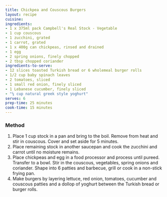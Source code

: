 ```yaml
---
title: Chickpea and Couscous Burgers
layout: recipe
cuisine: 
ingredients:
- 1 x 375ml pack Campbell's Real Stock - Vegetable
- 1 cup couscous
- 1 zucchini, grated
- 1 carrot, grated
- 1 x 400g can chickpeas, rinsed and drained
- 1 egg
- 2 spring onions, finely chopped
- 2 tbsp chopped coriander
ingredients-to-serve:
- 12 slices toasted Turkish bread or 6 wholemeal burger rolls
- 1/2 cup baby spinach leaves
- 2 tomatoes, sliced
- 1 small red onion, finely sliced
- 1 Lebanese cucumber, finely sliced
- "¼ cup natural greek style yoghurt"
serves: 6
prep-time: 25 minutes
cook-time: 15 minutes
---
```


### Method
1. Place 1 cup stock in a pan and bring to the boil.  Remove from heat and stir in couscous. Cover and set aside for 5 minutes.
2. Place remaining stock in another saucepan and cook the zucchini and carrot until no moisture remains. 
3. Place chickpeas and egg in a food processor and process until pureed. Transfer to a bowl. Stir in the couscous, vegetables, spring onions and coriander.  Shape into 6 patties and barbecue, grill or cook in a non-stick frying pan. 
4. Make burgers by layering lettuce, red onion, tomatoes, cucumber and couscous patties and a dollop of yoghurt between the Turkish bread or burger rolls.